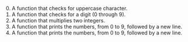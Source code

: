 0. A function that checks for uppercase character.
1. A function that checks for a digit (0 through 9).
2. A  function that multiplies two integers.
3. A function that prints the numbers, from 0 to 9, followed by a new line.
4. A function that prints the numbers, from 0 to 9, followed by a new line.
